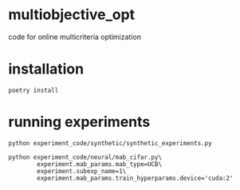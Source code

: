 # multiobjective_opt
code for online multicriteria optimization



# installation
```[bash]
poetry install
```

# running experiments

```
python experiment_code/synthetic/synthetic_experiments.py
```

```
python experiment_code/neural/mab_cifar.py\
        experiment.mab_params.mab_type=UCB\
        experiment.subexp_name=1\
        experiment.mab_params.train_hyperparams.device='cuda:2'
```
